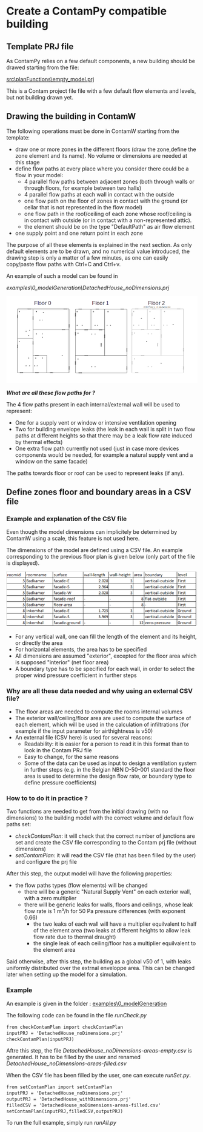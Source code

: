 # Create a ContamPy compatible building

## Template PRJ file

As ContamPy relies on a few default components, a new building should be drawed starting from the file: 

[src\planFunctions\empty_model.prj](../src/planFunctions/empty_model.prj)

This is a Contam project file file with a few default flow elements and levels, but not building drawn yet.  

## Drawing the building in ContamW

The following operations must be done in ContamW starting from the template:

+ draw one or more zones in the different floors (draw the zone,define the zone element and its name). No volume or dimensions are needed at this stage
+ define flow paths at every place where you consider there could be a flow in your model:
	+ 4 parallel flow paths between adjacent zones (both through walls or through floors, for example between two halls)
	+ 4 parallel flow paths at each wall in contact with the outside
	+ one flow path on the floor of zones in contact with the ground (or cellar that is not represented in the flow model)
	+ one flow path in the roof/ceiling of each zone whose roof/ceiling is in contact with outside (or in contact with a non-represented attic). 
	+ the element should be on the type "DefaultPath" as air flow element
+ one supply point and one return point in each zone

The purpose of all these elements is explained in the next section. As only default elements are to be drawn, and no numerical value introduced, the drawing step is only a matter of a few minutes, as one can easily copy/paste flow paths with Ctrl+C and Ctrl+v.

An example of such a model can be found in 

*examples\0_modelGeneration\DetachedHouse_noDimensions.prj*

![image](images/floor_plan_image.png "Title") 


***What are all these flow paths for ?***

The 4 flow paths present in each internal/external wall will be used to represent:

+ One for a supply vent or window or intensive ventilation opening
+ Two for building envelope leaks (the leak in each wall is split in two flow paths at different heights so that there may be a leak flow rate induced by thermal effects)
+ One extra flow path currently not used (just in case more devices components would be needed, for example a natural supply vent and a window on the same facade)

The paths towards floor or roof can be used to represent leaks (if any). 


## Define zones floor and boundary areas in a CSV file

### Example and explanation of the CSV file

Even though the model dimensions can implicitely be determined by ContamW using a scale, this feature is not used here. 

The dimensions of the model are defined using a CSV file. An example corresponding to the previous floor plan is given below (only part of the file is displayed).

![image](images/csv_table_filled.png)

+ For any vertical wall, one can fill the length of the element and its height, or directly the area
+ For horizontal elements, the area has to be specified
+ All dimensions are assumed "exterior", excepted for the floor area which is supposed "interior" (net floor area)
+ A boundary type has to be specified for each wall, in order to select the proper wind pressure coefficient in further steps


### Why are all these data needed and why using an external CSV file?

+ The floor areas are needed to compute the rooms internal volumes
+ The exterior wall/ceiling/floor area are used to compute the surface of each element, which will be used in the calculation of infiltrations (for example if the input parameter for airthightness is v50)
+ An external file (CSV here) is used for several reasons:
	+ Readability: it is easier for a person to read it in this format than to look in the Contam PRJ file
	+ Easy to change, for the same reasons
	+ Some of the data can be used as input to design a ventilation system in further steps (e.g. in the Belgian NBN D-50-001 standard the floor area is used to determine the design flow rate, or boundary type to define pressure coefficients)


### How to to do it in practice ?

Two functions are needed to get from the initial drawing (with no dimensions) to the building model with the correct volume and default flow paths set:
+ *checkContamPlan*: it will check that the correct number of junctions are set and create the CSV file corresponding to the Contam prj file (without dimensions)
+ *setContamPlan*: it will read the CSV file (that has been filled by the user) and configure the prj file

After this step, the output model will have the following properties:
+ the flow paths types (flow elements) will be changed
	+ there will be a generic "Natural Supply Vent" on each exterior wall, with a zero multiplier
	+ there will be generic leaks for walls, floors and ceilings, whose leak flow rate is 1 m³/h for 50 Pa pressure differences (with exponent 0.66)
		+ the two leaks of each wall will have a multiplier equilvalent to half of the element area (two leaks at different heights to allow leak flow rate due to thermal draught)
		+ the single leak of each ceiling/floor has a multiplier equilvalent to the element area

Said otherwise, after this step, the building as a global v50 of 1, with leaks uniformly distributed over the extrnal enveloppe area. This can be changed later when setting up the model for a simulation. 

### Example

An example is given in the folder : [examples\0_modelGeneration](../examples/0_modelGeneration)


The following code can be found in the file *runCheck.py*
```
from checkContamPlan import checkContamPlan
inputPRJ = 'DetachedHouse_noDimensions.prj'
checkContamPlan(inputPRJ)
```

Aftre this step, the file *DetachedHouse_noDimensions-areas-empty.csv* is generated. It has to be filled by the user and renamed *DetachedHouse_noDimensions-areas-filled.csv*

When the CSV file has been filled by the user, one can execute *runSet.py*. 
```
from setContamPlan import setContamPlan
inputPRJ = 'DetachedHouse_noDimensions.prj'
outputPRJ = 'DetachedHouse_withDimensions.prj'
filledCSV = 'DetachedHouse_noDimensions-areas-filled.csv'
setContamPlan(inputPRJ,filledCSV,outputPRJ)
```

To run the full example, simply run *runAll.py*



